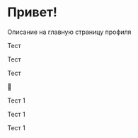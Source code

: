 <h1>Привет!</h1>

Описание на главную страницу профиля

Тест


Тест

Тест

:guide_dog:


Тест 1

Тест 1 

Тест 1
